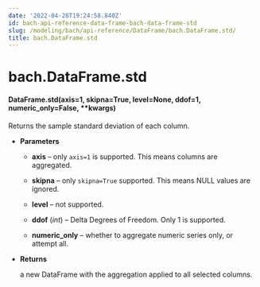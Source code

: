 ```yaml
---
date: '2022-04-28T19:24:58.840Z'
id: bach-api-reference-data-frame-bach-data-frame-std
slug: /modeling/bach/api-reference/DataFrame/bach.DataFrame.std/
title: bach.DataFrame.std
---
```


# bach.DataFrame.std


#### DataFrame.std(axis=1, skipna=True, level=None, ddof=1, numeric_only=False, \*\*kwargs)
Returns the sample standard deviation of each column.


* **Parameters**

    
    * **axis** – only `axis=1` is supported. This means columns are aggregated.


    * **skipna** – only `skipna=True` supported. This means NULL values are ignored.


    * **level** – not supported.


    * **ddof** (*int*) – Delta Degrees of Freedom. Only 1 is supported.


    * **numeric_only** – whether to aggregate numeric series only, or attempt all.



* **Returns**

    a new DataFrame with the aggregation applied to all selected columns.


<!-- !! processed by numpydoc !! -->
